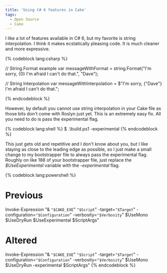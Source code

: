 ```yaml
---
title: 'Using C# 6 features in Cake'
tags:
  - Open Source
  - Cake
---
```


I like a lot of features available in C# 6, but my favorite is string interpolation. I think it makes ecstatically pleasing code. It is much cleaner and more expressive.

{% codeblock lang:csharp %}

// String.Format example
var messageWithFormat = string.Format("I'm sorry, {0} I'm afraid I can't do that.", "Dave");

// String Interpolation
var messageWithInterpolation = $"I'm sorry, {"Dave"} I'm afraid I can't do that.";

{% endcodeblock %}

However, by default you cannot use string interpolation in your Cake file as those bits don't come with Roslyn just yet. This is an extremely easy fix. All you need to do is pass the experimental flag.

{% codeblock lang:shell %}
$ .\build.ps1 -experimental
{% endcodeblock %}

This just gets old and repetitive and I don't know about you, but I like staying as close to the leading edge as possible, so I just make a small change to my bootstrapper file to always pass the experimental flag. Roughly on like 188 of your bootstrapper file, just replace the *$UseExperimental* variable with the *-experimental* flag. 

{% codeblock lang:powershell %}
# Previous 
Invoke-Expression "& `"$CAKE_EXE`" `"$Script`" -target=`"$Target`" -configuration=`"$Configuration`" -verbosity=`"$Verbosity`" $UseMono $UseDryRun $UseExperimental $ScriptArgs"

# Altered
Invoke-Expression "& `"$CAKE_EXE`" `"$Script`" -target=`"$Target`" -configuration=`"$Configuration`" -verbosity=`"$Verbosity`" $UseMono $UseDryRun -experimental $ScriptArgs"
{% endcodeblock %}
